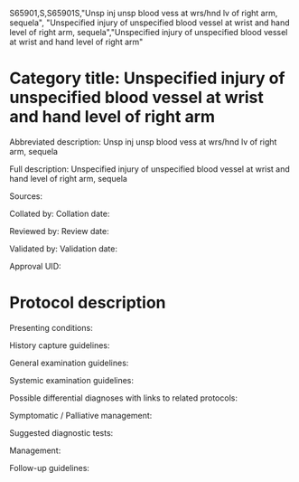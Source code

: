 S65901,S,S65901S,"Unsp inj unsp blood vess at wrs/hnd lv of right arm, sequela", "Unspecified injury of unspecified blood vessel at wrist and hand level of right arm, sequela","Unspecified injury of unspecified blood vessel at wrist and hand level of right arm"
# Category title: Unspecified injury of unspecified blood vessel at wrist and hand level of right arm

Abbreviated description: Unsp inj unsp blood vess at wrs/hnd lv of right arm, sequela

Full description: Unspecified injury of unspecified blood vessel at wrist and hand level of right arm, sequela

Sources:

Collated by:
Collation date:

Reviewed by:
Review date:

Validated by:
Validation date:

Approval UID:

# Protocol description

Presenting conditions:

History capture guidelines:

General examination guidelines:

Systemic examination guidelines:

Possible differential diagnoses with links to related protocols:

Symptomatic / Palliative management:

Suggested diagnostic tests:

Management:

Follow-up guidelines:

